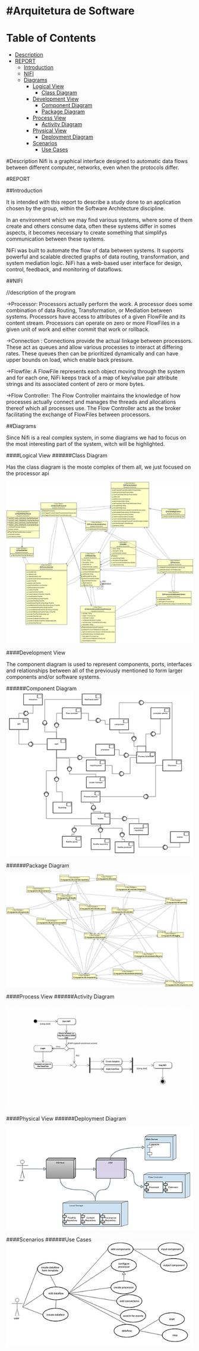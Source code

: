 #Arquitetura de Software
=================

Table of Contents
=================

 * [Description](#description)
  * [REPORT](#report)
    * [Introduction](#introduction)
    * [NIFI](#nifi)
    * [Diagrams](#diagrams)
        * [Logical View](#logical-view)
            * [Class Diagram](#class-diagram)
        * [Development View](#development-view)
            * [Component Diagram](#component-diagram)
            * [Package Diagram](#package-diagram)
        * [Process  View](#process--view)
            * [Activity Diagram](#activity-diagram)
        * [Physical View](#physical-view)
            * [Deployment Diagram](#deployment-diagram)
        * [Scenarios](#scenarios)
            * [Use Cases](#use-cases)


#Description
Nifi is a graphical interface designed to automatic data flows between different computer, networks, even when the protocols differ.

#REPORT

##Introduction

It is intended with this report to describe a study done to an application chosen by the group, within the Software Architecture discipline.

In an environment which we may find various systems, where some of them create and others consume data, often these systems differ in somes aspects, it becomes necessary to create something that simplifys communication between these systems.

NiFi was built to automate the flow of data between systems. It supports powerful and scalable directed graphs of data routing, transformation, and system mediation logic.  NiFi has a web-based user interface for design, control, feedback, and monitoring of dataflows.


##NIFI

//description of the program


->Processor: Processors actually perform the work. A processor does some combination of data Routing, Transformation, or Mediation between systems. Processors have access to attributes of a given FlowFile and its content stream. Processors can operate on zero or more FlowFiles in a given unit of work and either commit that work or rollback.

->Connection :  Connections provide the actual linkage between processors. These act as queues and allow various processes to interact at differing rates. These queues then can be prioritized dynamically and can have upper bounds on load, which enable back pressure.

->Flowfile: A FlowFile represents each object moving through the system and for each one, NiFi keeps track of a map of key/value pair attribute strings and its associated content of zero or more bytes.

->Flow Controller: The Flow Controller maintains the knowledge of how processes actually connect and manages the threads and allocations thereof which all processes use. The Flow Controller acts as the broker facilitating the exchange of FlowFiles between processors.

##Diagrams

Since Nifi is a real complex system, in some diagrams we had to focus on the most interesting part of the system, witch will be highlighted.

####Logical View
######Class Diagram

Has the class diagram is the moste complex of them all, we just focused on the processor api

![alt tag](https://github.com/Jointome/nifi/blob/master/ArchSW-docs/classdiagram.jpg)

####Development View

The component diagram is used to represent components, ports, interfaces and relationships between all of the previously mentioned to form larger components and/or software systems. 

######Component Diagram
![alt tag](https://github.com/Jointome/nifi/blob/master/ArchSW-docs/component.png)

######Package Diagram

![alt tag](https://github.com/Jointome/nifi/blob/master/ArchSW-docs/packagediagram.jpg)

####Process  View
######Activity Diagram

![alt tag](https://github.com/Jointome/nifi/blob/master/ArchSW-docs/process.JPG)

####Physical View
######Deployment Diagram

![alt tag](https://github.com/Jointome/nifi/blob/master/ArchSW-docs/deployment.png)


####Scenarios
######Use Cases
![alt tag](https://github.com/Jointome/nifi/blob/master/ArchSW-docs/scenarios.png)

